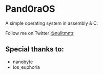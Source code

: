 # Pand0raOS

A simple operating system in assembly & C.

Follow me on Twitter [@nulltmntr](twitter.com/nulltmntr)

## Special thanks to:
- nanobyte
- ios_euphoria